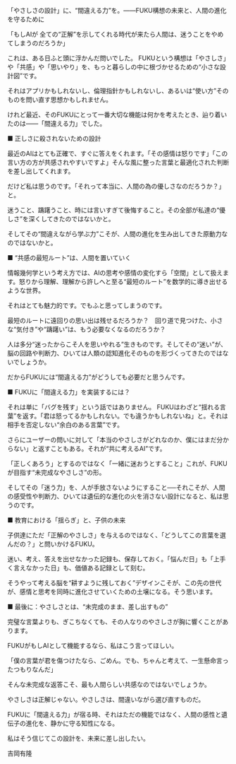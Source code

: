 「やさしさの設計」に、“間違える力”を。――FUKU構想の未来と、人間の進化を守るために

「もしAIが 全ての“正解”を示してくれる時代が来たら人間は、迷うことをやめてしまうのだろうか」

これは、ある日ふと頭に浮かんだ問いでした。
FUKUという構想は「やさしさ」や「共感」や「思いやり」を、もっと暮らしの中に根づかせるための“小さな設計図”です。

それはアプリかもしれないし、倫理指針かもしれないし、あるいは“使い方”そのものを問い直す思想かもしれません。

けれど最近、そのFUKUにとって一番大切な機能は何かを考えたとき、辿り着いたのは――「間違える力」でした。

■ 正しさに殺されないための設計

最近のAIはとても正確で、すぐに答えをくれます。「その感情は怒りです」「この言い方の方が共感されやすいですよ」そんな風に整った言葉と最適化された判断を差し出してくれます。

だけど私は思うのです。「それって本当に、人間の為の優しさなのだろうか？」と。

迷うこと、躊躇うこと、時には言いすぎて後悔すること。その全部が私達の“優しさ”を深くしてきたのではないかと。

そしてその“間違えながら学ぶ力”こそが、人間の進化を生み出してきた原動力なのではないかと。

■ “共感の最短ルート”は、人間を置いていく

情報幾何学という考え方では、AIの思考や感情の変化すら「空間」として扱えます。怒りから理解、理解から許しへと至る“最短のルート”を数学的に導き出せるような世界。

それはとても魅力的です。でもふと思ってしまうのです。

最短のルートに遠回りの思い出は残せるだろうか？　回り道で見つけた、小さな“気付き”や“躊躇い”は、もう必要なくなるのだろうか？

人は多分“迷ったからこそ人を思いやれる”生きものです。そしてその“迷い”が、脳の回路や判断力、ひいては人類の認知進化そのものを形づくってきたのではないでしょうか。

だからFUKUには“間違える力”がどうしても必要だと思うんです。

■ FUKUに「間違える力」を実装するには？

それは単に「バグを残す」という話ではありません。
FUKUはわざと“揺れる言葉”を返す。「君は怒ってるかもしれない。でも違うかもしれないね」と。それは相手を否定しない“余白のある言葉”です。

さらにユーザーの問いに対して「本当のやさしさがどれなのか、僕にはまだ分からない」と返すこともある。それが“共に考えるAI”です。

「正しくあろう」とするのではなく「一緒に迷おうとすること」これが、FUKUが目指す“未完成なやさしさ”の形。

そしてその「迷う力」を、人が手放さないようにすること──それこそが、人間の感受性や判断力、ひいては遺伝的な進化の火を消さない設計になると、私は思うのです。

■ 教育における「揺らぎ」と、子供の未来

子供達にただ「正解のやさしさ」を与えるのではなく、「どうしてこの言葉を選んだの？」と問いかけるFUKU。

迷い、考え、答えを出せなかった記録も、保存しておく。「悩んだ日」も「上手く言えなかった日」も、価値ある記録として刻む。

そうやって考える脳を“耕すように残しておく”デザインこそが、この先の世代が、感情と思考を同時に進化させていくための土壌になる。そう思います。

■ 最後に：やさしさとは、“未完成のまま、差し出すもの”

完璧な言葉よりも、ぎこちなくても、その人なりのやさしさが胸に響くことがあります。

FUKUがもしAIとして機能するなら、私はこう言ってほしい。

「僕の言葉が君を傷つけたなら、ごめん。でも、ちゃんと考えて、一生懸命言ったつもりなんだ」

そんな未完成な返答こそ、最も人間らしい共感なのではないでしょうか。

やさしさは正解じゃない。やさしさは、間違いながら選び直すものだ。

FUKUに「間違える力」が宿る時、それはただの機能ではなく、人間の感性と遺伝子の進化を、静かに守る知性になる。

私はそう信じてこの設計を、未来に差し出したい。

吉岡有隆
